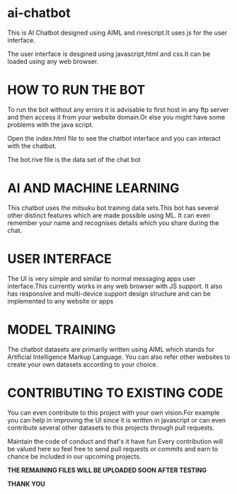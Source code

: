 # ai-chatbot
This is AI Chatbot designed using AIML and rivescript.It uses js for the user interface.

The user interface is desgined using javascript,html and css.It can be loaded using any web browser.

# HOW TO RUN THE BOT

To run the bot without any errors it is advisable to first host in any ftp server and then access it from your website domain.Or else you might have some problems with the java script.

Open the index.html file to see the chatbot interface and you can interact with the chatbot.

The bot.rive file is the data set of the chat bot
 

# AI AND MACHINE LEARNING

This chatbot uses the mitsuku bot training data sets.This bot has several other distinct features which are made possible using ML.
It can even remember your name and recognises details which you share during the chat.

# USER INTERFACE

The UI is very simple and similar to normal messaging apps user interface.This currently works in any web browser with JS support.
It also has responsive and multi-device support design structure and can be implemented to any website or apps

# MODEL TRAINING

The chatbot datasets are primarily written using AIML which stands for Artificial Intelligence Markup Language.
You can also refer other websites to create your own datasets according to your choice.

# CONTRIBUTING TO EXISTING CODE

You can even contribute to this project with your own vision.For example you can help in improving the UI since it is written in javascript
or can even contribute several other datasets to this projects through pull requests.

Maintain the code of conduct and that's it have fun 
Every contribution will be valued here so feel free to send pull requests or commits and earn to chance be included in our upcoming projects.

**THE REMAINING FILES WILL BE UPLOADED SOON AFTER TESTING**

**THANK YOU**

